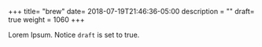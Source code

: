 +++
title= "brew"
date= 2018-07-19T21:46:36-05:00
description = ""
draft= true
weight = 1060
+++

Lorem Ipsum.
Notice `draft` is set to true.
